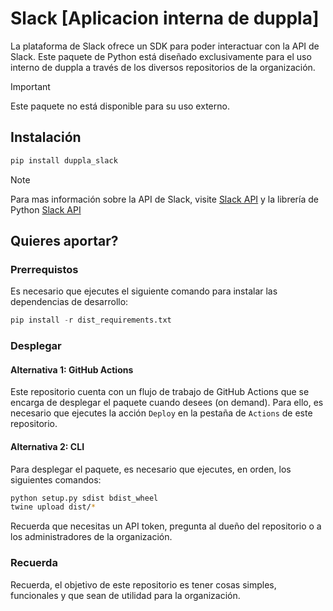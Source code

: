 # Slack [Aplicacion interna de duppla]

La plataforma de Slack ofrece un SDK para poder interactuar con la API de Slack. Este paquete de Python está diseñado exclusivamente para el uso interno de duppla a través de los diversos repositorios de la organización.

> [!IMPORTANT]
> Este paquete no está disponible para su uso externo.

## Instalación

```bash
pip install duppla_slack
```

> [!NOTE]
> Para mas información sobre la API de Slack, visite [Slack API](https://api.slack.com/) y la librería de Python [Slack API](https://github.com/slackapi/python-slack-sdk)

## Quieres aportar?

### Prerrequistos

Es necesario que ejecutes el siguiente comando para instalar las dependencias de desarrollo:

```python
pip install -r dist_requirements.txt
```

### Desplegar

#### Alternativa 1: GitHub Actions

Este repositorio cuenta con un flujo de trabajo de GitHub Actions que se encarga de desplegar el paquete cuando desees (on demand). Para ello, es necesario que ejecutes la acción `Deploy` en la pestaña de `Actions` de este repositorio.

#### Alternativa 2: CLI

Para desplegar el paquete, es necesario que ejecutes, en orden, los siguientes comandos:

```bash
python setup.py sdist bdist_wheel
twine upload dist/*
```

Recuerda que necesitas un API token, pregunta al dueño del repositorio o a los administradores de la organización.

### Recuerda

Recuerda, el objetivo de este repositorio es tener cosas simples, funcionales y que sean de utilidad para la organización.

